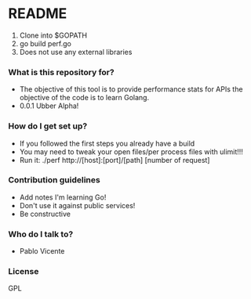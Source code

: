 # README #

1. Clone into $GOPATH
2. go build perf.go
3. Does not use any external libraries

### What is this repository for? ###

* The objective of this tool is to provide performance stats for APIs the objective of the code is to learn Golang.
* 0.0.1 Ubber Alpha!

### How do I get set up? ###

* If you followed the first steps you already have a build
* You may need to tweak your open files/per process files with ulimit!!!
* Run it: ./perf http://[host]:[port]/[path] [number of request]

### Contribution guidelines ###

* Add notes I'm learning Go!
* Don't use it against public services!
* Be constructive

### Who do I talk to? ###

* Pablo Vicente

### License ###
GPL